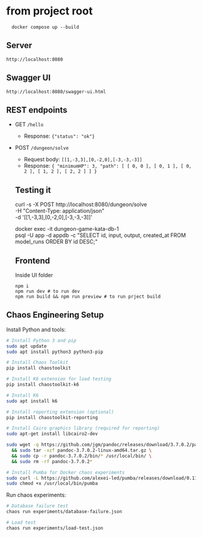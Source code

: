 # from project root

```shell
  docker compose up --build
```

## Server

`http://localhost:8080`

## Swagger UI

`http://localhost:8080/swagger-ui.html`

## REST endpoints

- GET `/hello`

  - Response: `{"status": "ok"}`

- POST `/dungeon/solve`

  - Request body: `[[1,-3,3],[0,-2,0],[-3,-3,-3]]`
  - Response: `{ "minimumHP": 3, "path": [ [ 0, 0 ], [ 0, 1 ], [ 0, 2 ], [ 1, 2 ], [ 2, 2 ] ] }`

  ## Testing it

  curl -s -X POST http://localhost:8080/dungeon/solve \
   -H "Content-Type: application/json" \
   -d '[[1,-3,3],[0,-2,0],[-3,-3,-3]]'

  docker exec -it dungeon-game-kata-db-1 \
   psql -U app -d appdb -c "SELECT id, input, output, created_at FROM model_runs ORDER BY id DESC;"

  ## Frontend

  Inside UI folder

  ```shell
  npm i
  npm run dev # to run dev
  npm run build && npm run preview # to run prject build
  ```

## Chaos Engineering Setup

Install Python and tools:
```bash
# Install Python 3 and pip
sudo apt update
sudo apt install python3 python3-pip

# Install Chaos Toolkit
pip install chaostoolkit

# Install K6 extension for load testing
pip install chaostoolkit-k6

# Install K6
sudo apt install k6

# Install reporting extension (optional)
pip install chaostoolkit-reporting

# Install Cairo graphics library (required for reporting)
sudo apt-get install libcairo2-dev

sudo wget -q https://github.com/jgm/pandoc/releases/download/3.7.0.2/pandoc-3.7.0.2-linux-amd64.tar.gz \
  && sudo tar -xzf pandoc-3.7.0.2-linux-amd64.tar.gz \
  && sudo cp -r pandoc-3.7.0.2/bin/* /usr/local/bin/ \
  && sudo rm -rf pandoc-3.7.0.2*

# Install Pumba for Docker chaos experiments
sudo curl -L https://github.com/alexei-led/pumba/releases/download/0.11.6/pumba_linux_amd64  -o /usr/local/bin/pumba
sudo chmod +x /usr/local/bin/pumba
```

Run chaos experiments:
```bash
# Database failure test
chaos run experiments/database-failure.json

# Load test
chaos run experiments/load-test.json
```
